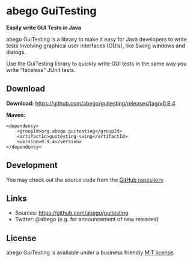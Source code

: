 # abego GuiTesting 
 
__Easily write GUI Tests in Java__

abego GuiTesting is a library to make it easy for Java developers 
to write tests involving graphical user interfaces (GUIs), like 
Swing windows and dialogs.

Use the GuiTesting library to quickly write GUI tests in the same way 
you write "faceless" JUnit tests.

## Download

__Download:__ https://github.com/abego/guitesting/releases/tag/v0.9.4

__Maven:__

```
<dependency>
    <groupId>org.abego.guitesting</groupId>
    <artifactId>guitesting-swing</artifactId>
    <version>0.9.4</version>
</dependency>
```

## Development

You may check out the source code from the [GitHub repository](https://github.com/abego/guitesting).


## Links

- Sources: https://github.com/abego/guitesting
- Twitter: @abego (e.g. for announcement of new releases)

## License

abego GuiTesting is available under a business friendly [MIT license](https://www.abego-software.de/legal/mit-license.html).
